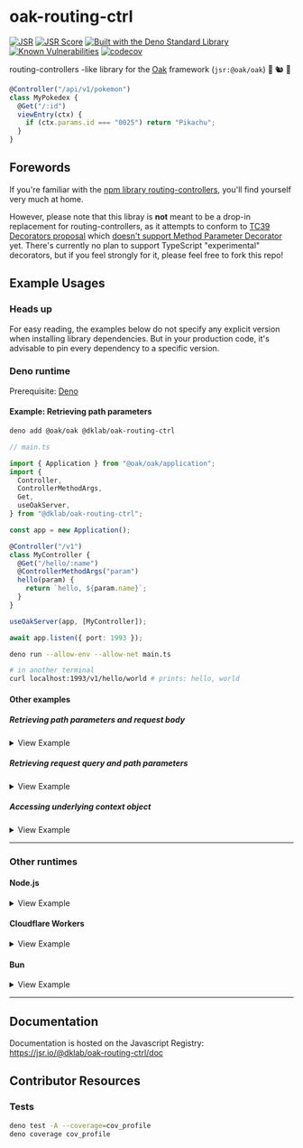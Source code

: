 # oak-routing-ctrl

[![JSR](https://jsr.io/badges/@dklab/oak-routing-ctrl)](https://jsr.io/@dklab/oak-routing-ctrl)
[![JSR Score](https://jsr.io/badges/@dklab/oak-routing-ctrl/score)](https://jsr.io/@dklab/oak-routing-ctrl)
[![Built with the Deno Standard Library](https://raw.githubusercontent.com/denoland/deno_std/main/badge.svg)](https://jsr.io/@std)
[![Known Vulnerabilities](https://snyk.io/test/github/thesephi/oak-routing-ctrl/badge.svg)](https://snyk.io/test/github/thesephi/oak-routing-ctrl)
[![codecov](https://codecov.io/github/Thesephi/oak-routing-ctrl/graph/badge.svg?token=BA3M9P6410)](https://codecov.io/github/Thesephi/oak-routing-ctrl)

routing-controllers -like library for the [Oak](https://jsr.io/@oak/oak)
framework (`jsr:@oak/oak`) 🚗 🐿️ 🦕

```ts
@Controller("/api/v1/pokemon")
class MyPokedex {
  @Get("/:id")
  viewEntry(ctx) {
    if (ctx.params.id === "0025") return "Pikachu";
  }
}
```

## Forewords

If you're familiar with the
[npm library routing-controllers](https://www.npmjs.com/package/routing-controllers),
you'll find yourself very much at home.

However, please note that this libray is **not** meant to be a drop-in
replacement for routing-controllers, as it attempts to conform to
[TC39 Decorators proposal](https://github.com/tc39/proposal-decorators) which
[doesn't support Method Parameter Decorator](https://github.com/tc39/proposal-decorators?tab=readme-ov-file#comparison-with-typescript-experimental-decorators)
yet. There's currently no plan to support TypeScript "experimental" decorators,
but if you feel strongly for it, please feel free to fork this repo!

## Example Usages

### Heads up

For easy reading, the examples below do not specify any explicit version when
installing library dependencies. But in your production code, it's advisable to
pin every dependency to a specific version.

### Deno runtime

Prerequisite:
[Deno](https://docs.deno.com/runtime/manual/getting_started/installation)

#### Example: Retrieving path parameters

```bash
deno add @oak/oak @dklab/oak-routing-ctrl
```

```ts
// main.ts

import { Application } from "@oak/oak/application";
import {
  Controller,
  ControllerMethodArgs,
  Get,
  useOakServer,
} from "@dklab/oak-routing-ctrl";

const app = new Application();

@Controller("/v1")
class MyController {
  @Get("/hello/:name")
  @ControllerMethodArgs("param")
  hello(param) {
    return `hello, ${param.name}`;
  }
}

useOakServer(app, [MyController]);

await app.listen({ port: 1993 });
```

```bash
deno run --allow-env --allow-net main.ts
```

```bash
# in another terminal
curl localhost:1993/v1/hello/world # prints: hello, world
```

#### Other examples

##### Retrieving path parameters and request body

<details>
<summary>View Example</summary>

```ts
import { Application } from "@oak/oak/application";
import {
  Controller,
  ControllerMethodArgs,
  Post,
  useOakServer,
} from "@dklab/oak-routing-ctrl";
const app = new Application();

@Controller("/v1")
class MyController {
  @Post("/tell/:name")
  @ControllerMethodArgs("param", "body")
  tell(param, body) {
    return `telling ${param.name} that "${body.message}"`;
  }
}

useOakServer(app, [MyController]);

await app.listen({ port: 1993 });
```

```bash
curl -H"Content-Type: application/json" localhost:1993/v1/tell/alice -d'{"message": "all we need is love"}'
# prints: telling alice that "all we need is love"
```

</details>

##### Retrieving request query and path parameters

<details>
<summary>View Example</summary>

```ts
import { Application } from "@oak/oak/application";
import {
  Controller,
  ControllerMethodArgs,
  Get,
  useOakServer,
} from "@dklab/oak-routing-ctrl";
const app = new Application();

@Controller("/v1")
class MyController {
  @Get("/books/:category")
  @ControllerMethodArgs("query", "param")
  search(query, param) {
    return `searching for books in category "${param.category}" with query "page=${query.page}"`;
  }
}

useOakServer(app, [MyController]);

await app.listen({ port: 1993 });
```

```bash
curl localhost:1993/v1/books/thriller\?page=2
# prints: searching for books in category "thriller" with query "page=2"
```

</details>

##### Accessing underlying context object

<details>
<summary>View Example</summary>

```ts
import { Application } from "@oak/oak/application";
import { Controller, Get, useOakServer } from "@dklab/oak-routing-ctrl";
const app = new Application();

@Controller()
class MyController {
  @Get("/foo/bar")
  fooBar(ctx) {
    return `request header x-foo has value "${
      ctx.request.headers.get("x-foo")
    }"`;
  }
}

useOakServer(app, [MyController]);

await app.listen({ port: 1993 });
```

```bash
curl -H"x-foo: lorem" localhost:1993/foo/bar
# prints: request header x-foo has value "lorem"
```

</details>

---

### Other runtimes

#### Node.js

<details>
<summary>View Example</summary>

```bash
npm i @jsr/oak__oak @jsr/dklab__oak-routing-ctrl

# note that `npx jsr i {package}` also works, but
# installing directly from the `@jsr` scope may result
# in better dependency resolutions
```

```ts
// alternatively imported from "@oak/oak/application"
import { Application } from "@jsr/oak__oak/application";

// alternatively imported from "@dklab/oak-routing-ctrl"
import {
  Controller,
  ControllerMethodArgs,
  Get,
  useOakServer,
} from "@jsr/dklab__oak-routing-ctrl";

@Controller("/v1")
export class MyController {
  @Get("/hello/:name")
  @ControllerMethodArgs("param")
  hello(param: Record<string, string>) {
    return `hello, ${param.name}`;
  }
}

const app = new Application();

useOakServer(app, [MyController]);
await app.listen({ port: 1993 });
```

```bash
curl http://localhost:1993/hello/world # prints: hello, world
```

</details>

#### Cloudflare Workers

<details>
<summary>View Example</summary>

```bash
npx jsr add @oak/oak @dklab/oak-routing-ctrl
```

```ts
import { Application } from "@oak/oak/application";
import {
  Controller,
  ControllerMethodArgs,
  Get,
  useOakServer,
} from "@dklab/oak-routing-ctrl";

@Controller()
class MyCloudflareWorkerController {
  @Get("/hello/:name")
  @ControllerMethodArgs("param")
  hello(param: { name: string }) {
    return `hello, ${param.name}`;
  }
}

const app = new Application();

useOakServer(app, [MyCloudflareWorkerController]);

export default { fetch: app.fetch };
```

```bash
curl http://{your-cloudflare-worker-domain}/hello/world # prints: hello, world
```

</details>

#### Bun

<details>
<summary>View Example</summary>

```bash
bunx jsr i @oak/oak @dklab/oak-routing-ctrl
```

```ts
import { Application } from "@oak/oak/application";

import {
  Controller,
  ControllerMethodArgs,
  Get,
  useOakServer,
} from "@dklab/oak-routing-ctrl";

@Controller("/v1")
class MyController {
  @Get("/hello/:name")
  hello(ctx) {
    return `hello, ${ctx.params.name}`;
  }
}

const app = new Application();
useOakServer(app, [MyController]);
await app.listen({ port: 1993 });
```

```bash
curl http://localhost:1993/hello/world # prints: hello, world
```

</details>

---

## Documentation

Documentation is hosted on the Javascript Registry:
https://jsr.io/@dklab/oak-routing-ctrl/doc

## Contributor Resources

### Tests

```bash
deno test -A --coverage=cov_profile
deno coverage cov_profile
```
